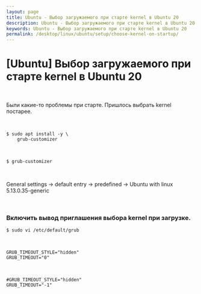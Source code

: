 ```yaml
---
layout: page
title: Ubuntu - Выбор загружаемого при старте kernel в Ubuntu 20
description: Ubuntu - Выбор загружаемого при старте kernel в Ubuntu 20
keywords: Ubuntu - Выбор загружаемого при старте kernel в Ubuntu 20
permalink: /desktop/linux/ubuntu/setup/choose-kernel-on-startup/
---
```


# [Ubuntu] Выбор загружаемого при старте kernel в Ubuntu 20

<br/>

Были какие-то проблемы при старте. Пришлось выбрать kernel постарее.

<br/>

```
$ sudo apt install -y \
    grub-customizer
```

<br/>

```
$ grub-customizer
```

<br/>

General settings -> default entry -> predefined -> Ubuntu with linux 5.13.0.35-generic

<!--
5.11.0-27-generic

-->

<br/>

### Включить вывод приглашения выбора kernel при загрузке.

```
$ sudo vi /etc/default/grub
```

<br/>

```
GRUB_TIMEOUT_STYLE="hidden"
GRUB_TIMEOUT="0"
```

<br/>

```
#GRUB_TIMEOUT_STYLE="hidden"
GRUB_TIMEOUT="-1"
```
